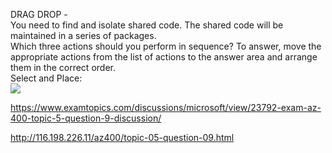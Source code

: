 DRAG DROP -<br/>You need to find and isolate shared code. The shared code will be maintained in a series of packages.<br/>Which three actions should you perform in sequence? To answer, move the appropriate actions from the list of actions to the answer area and arrange them in the correct order.<br/>Select and Place:<br/><img src="https://www.examtopics.com/assets/media/exam-media/04257/0023300006.png" class="in-exam-image"/><br/><p><a href="https://www.examtopics.com/discussions/microsoft/view/23792-exam-az-400-topic-5-question-9-discussion/">https://www.examtopics.com/discussions/microsoft/view/23792-exam-az-400-topic-5-question-9-discussion/</a></p><p><a href="http://116.198.226.11/az400/topic-05-question-09.html">http://116.198.226.11/az400/topic-05-question-09.html</a></p><script src="https://giscus.app/client.js"                    data-repo="azsamples/az204"                    data-repo-id="R_kgDOMRXzDQ"                    data-category="General"                    data-category-id="DIC_kwDOMRXzDc4Cgi27"                    data-mapping="pathname"                    data-strict="0"                    data-reactions-enabled="0"                    data-emit-metadata="0"                    data-input-position="bottom"                    data-theme="preferred_color_scheme"                    data-lang="en"                    crossorigin="anonymous"                    async>                    </script>